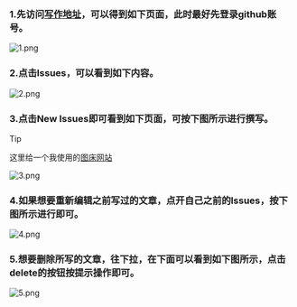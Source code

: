 ### 1.先访问[写作地址](https://github.com/hantianzhun/hantianzhun.github.io)，可以得到如下页面，此时最好先登录github账号。

![1.png](https://wp-cdn.4ce.cn/v2/b4ff7c9e45871f76c9339.png)

### 2.点击Issues，可以看到如下内容。

![2.png](https://wp-cdn.4ce.cn/v2/88b774563940a237ffd83.png)

### 3.点击New Issues即可看到如下页面，可按下图所示进行撰写。

> [!TIP]
> 这里给一个我使用的[图床网站](https://wp-cdn.4ce.cn/)

![3.png](https://wp-cdn.4ce.cn/v2/45624a5550a011015d993.png)

### 4.如果想要重新编辑之前写过的文章，点开自己之前的Issues，按下图所示进行即可。

![4.png](https://wp-cdn.4ce.cn/v2/9cdfca4c59c7e56b1805c.png)

### 5.想要删除所写的文章，往下拉，在下面可以看到如下图所示，点击delete的按钮按提示操作即可。

![5.png](https://wp-cdn.4ce.cn/v2/e60eff8fa613c8032e9d4.png)